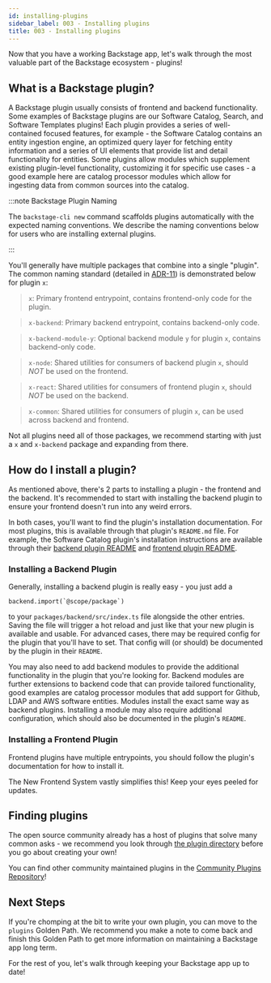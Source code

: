 ```yaml
---
id: installing-plugins
sidebar_label: 003 - Installing plugins
title: 003 - Installing plugins
---
```


Now that you have a working Backstage app, let's walk through the most valuable part of the Backstage ecosystem - plugins!

## What is a Backstage plugin?

A Backstage plugin usually consists of frontend and backend functionality. Some examples of Backstage plugins are our Software Catalog, Search, and Software Templates plugins! Each plugin provides a series of well-contained focused features, for example - the Software Catalog contains an entity ingestion engine, an optimized query layer for fetching entity information and a series of UI elements that provide list and detail functionality for entities. Some plugins allow modules which supplement existing plugin-level functionality, customizing it for specific use cases - a good example here are catalog processor modules which allow for ingesting data from common sources into the catalog.

:::note Backstage Plugin Naming

The `backstage-cli new` command scaffolds plugins automatically with the expected naming conventions. We describe the naming conventions below for users who are installing external plugins.

:::

You'll generally have multiple packages that combine into a single "plugin". The common naming standard (detailed in [ADR-11](../../architecture-decisions/adr011-plugin-package-structure.md)) is demonstrated below for plugin `x`:

> `x`: Primary frontend entrypoint, contains frontend-only code for the plugin.

> `x-backend`: Primary backend entrypoint, contains backend-only code.

> `x-backend-module-y`: Optional backend module `y` for plugin `x`, contains backend-only code.

> `x-node`: Shared utilities for consumers of backend plugin `x`, should _NOT_ be used on the frontend.

> `x-react`: Shared utilities for consumers of frontend plugin `x`, should _NOT_ be used on the backend.

> `x-common`: Shared utilities for consumers of plugin `x`, can be used across backend and frontend.

Not all plugins need all of those packages, we recommend starting with just a `x` and `x-backend` package and expanding from there.

## How do I install a plugin?

As mentioned above, there's 2 parts to installing a plugin - the frontend and the backend. It's recommended to start with installing the backend plugin to ensure your frontend doesn't run into any weird errors.

In both cases, you'll want to find the plugin's installation documentation. For most plugins, this is available through that plugin's `README.md` file. For example, the Software Catalog plugin's installation instructions are available through their [backend plugin README](https://github.com/backstage/backstage/blob/850ad502eafc356d940e4f1ce6d32951548bb257/plugins/catalog-backend/README.md#L1) and [frontend plugin README](https://github.com/backstage/backstage/blob/850ad502eafc356d940e4f1ce6d32951548bb257/plugins/catalog/README.md#L1).

### Installing a Backend Plugin

Generally, installing a backend plugin is really easy - you just add a

```
backend.import(`@scope/package`)
```

to your `packages/backend/src/index.ts` file alongside the other entries. Saving the file will trigger a hot reload and just like that your new plugin is available and usable. For advanced cases, there may be required config for the plugin that you'll have to set. That config will (or should) be documented by the plugin in their `README`.

You may also need to add backend modules to provide the additional functionality in the plugin that you're looking for. Backend modules are further extensions to backend code that can provide tailored functionality, good examples are catalog processor modules that add support for Github, LDAP and AWS software entities. Modules install the exact same way as backend plugins. Installing a module may also require additional configuration, which should also be documented in the plugin's `README`.

### Installing a Frontend Plugin

Frontend plugins have multiple entrypoints, you should follow the plugin's documentation for how to install it.

The New Frontend System vastly simplifies this! Keep your eyes peeled for updates.

## Finding plugins

The open source community already has a host of plugins that solve many common asks - we recommend you look through [the plugin directory](https://backstage.io/plugins) before you go about creating your own!

You can find other community maintained plugins in the [Community Plugins Repository](https://github.com/backstage/community-plugins)!

## Next Steps

If you're chomping at the bit to write your own plugin, you can move to the `plugins` Golden Path. We recommend you make a note to come back and finish this Golden Path to get more information on maintaining a Backstage app long term.

For the rest of you, let's walk through keeping your Backstage app up to date!
